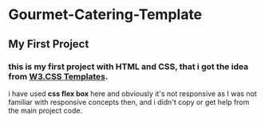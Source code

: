 # Gourmet-Catering-Template
## My First Project

### this is my first project with HTML and CSS, that i got the idea from [W3.CSS Templates](https://www.w3schools.com/w3css/w3css_templates.asp).
i have used **css flex box** here and obviously it's not responsive as I was not familiar with responsive concepts then, and i didn't copy or get help from the main project code.
